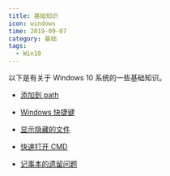 ```yaml
---
title: 基础知识
icon: windows
time: 2019-09-07
category: 基础
tags:
  - Win10
---
```


以下是有关于 Windows 10 系统的一些基础知识。

<!-- more -->

- [添加到 path](add-path.md)

- [Windows 快捷键](shortcut-key.md)

- [显示隐藏的文件](hidden-file.md)

- [快速打开 CMD](cmd.md)

- [记事本的遗留问题](notepad.md)
